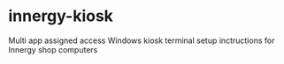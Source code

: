 # innergy-kiosk
Multi app assigned access Windows kiosk terminal setup inctructions for Innergy shop computers
